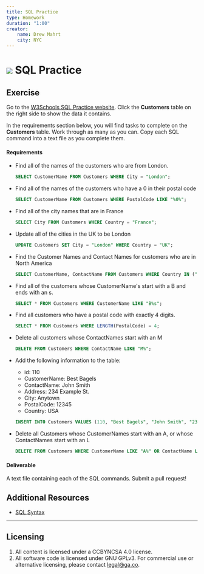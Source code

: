 ```yaml
---
title: SQL Practice
type: Homework
duration: "1:00"
creator:
    name: Drew Mahrt
    city: NYC
---
```


# ![](https://ga-dash.s3.amazonaws.com/production/assets/logo-9f88ae6c9c3871690e33280fcf557f33.png) SQL Practice

## Exercise

Go to the [W3Schools SQL Practice website](http://www.w3schools.com/sql/trysql.asp?filename=trysql_delete). Click the **Customers** table on the right side to show the data it contains.

In the requirements section below, you will find tasks to complete on the **Customers** table. Work through as many as you can. Copy each SQL command into a text file as you complete them.

#### Requirements

- Find all of the names of the customers who are from London.

  ```SQL
  SELECT CustomerName FROM Customers WHERE City = "London";
  ```

- Find all of the names of the customers who have a 0 in their postal code

  ```SQL
  SELECT CustomerName FROM Customers WHERE PostalCode LIKE "%0%";
  ```

- Find all of the city names that are in France

  ```SQL
  SELECT City FROM Customers WHERE Country = "France";
  ```

- Update all of the cities in the UK to be London

  ```SQL
  UPDATE Customers SET City = "London" WHERE Country = "UK";
  ```

- Find the Customer Names and Contact Names for customers who are in North America

  ```SQL
  SELECT CustomerName, ContactName FROM Customers WHERE Country IN ("Canada", "Mexico", "USA");
  ```

- Find all of the customers whose CustomerName's start with a B and ends with an s.

  ```SQL
  SELECT * FROM Customers WHERE CustomerName LIKE "B%s";
  ```

- Find all customers who have a postal code with exactly 4 digits.

  ```SQL
  SELECT * FROM Customers WHERE LENGTH(PostalCode) = 4;
  ```

- Delete all customers whose ContactNames start with an M

  ```SQL
  DELETE FROM Customers WHERE ContactName LIKE "M%";
  ```

- Add the following information to the table:
  - id: 110
  - CustomerName: Best Bagels
  - ContactName: John Smith
  - Address: 234 Example St.
  - City: Anytown
  - PostalCode: 12345
  - Country: USA

  ```SQL
  INSERT INTO Customers VALUES (110, "Best Bagels", "John Smith", "234 Example St.", "Anytown", "12345", "USA");
  ```

- Delete all Customers whose CustomerNames start with an A, or whose ContactNames start with an L

  ```SQL
  DELETE FROM Customers WHERE CustomerName LIKE "A%" OR ContactName LIKE "L%";
  ```

#### Deliverable

A text file containing each of the SQL commands.  Submit a pull request!

## Additional Resources

- [SQL Syntax](http://www.w3schools.com/sql/sql_syntax.asp)

---

## Licensing
1. All content is licensed under a CC­BY­NC­SA 4.0 license.
2. All software code is licensed under GNU GPLv3. For commercial use or alternative licensing, please contact [legal@ga.co](mailto:legal@ga.co).
